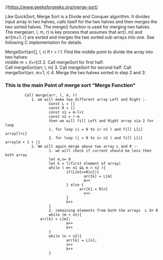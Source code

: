 //https://www.geeksforgeeks.org/merge-sort/

Like QuickSort, Merge Sort is a Divide and Conquer algorithm. It divides input array in two halves, calls itself for the two halves and then merges the two sorted halves. The merge() function is used for merging two halves. The merge(arr, l, m, r) is key process that assumes that arr[l..m] and arr[m+1..r] are sorted and merges the two sorted sub-arrays into one. See following C implementation for details.

MergeSort(arr[], l,  r)
If r > l
     1. Find the middle point to divide the array into two halves:  
             middle m = (l+r)/2
     2. Call mergeSort for first half:   
             Call mergeSort(arr, l, m)
     3. Call mergeSort for second half:
             Call mergeSort(arr, m+1, r)
     4. Merge the two halves sorted in step 2 and 3:
   ### This is the main Point of merge sort "Merge Function" 
             Call merge(arr, l, m, r)
                1. we will make two different array Left and Right :-
                        Const L = []
                        const R = []
                        const n1 = m-l+1
                        const n2 = r-m 
                        then we will fill Left and Right array via 2 for loop
                        1. for loop (i = 0 to i< n1 ) and fill L[i] array[l+i]
                        2. for loop (j = 0 to i< n2 ) and fill L[i] array[m + 1 + j]
                2. We will again merge above two array L and R :- 
                        1. we will check if current should be less then both array
                        let m,n= 0 
                        let k = l(first element of array)
                        while ( m< n1 && m < n2 ){
                                if(L[m]<=R[n]){
                                        arr[k] = L[m]
                                        m++
                                } else {
                                      arr[k] = R[n]
                                        n++   
                                }
                                k++
                        }
                        2. remaining elements from both the arrays  L Or R 
                        while (m < n1){
			        arr[k] = L[m];
                                m++
                                k++
                        }
                        while (n < n2){
                                arr[k] = L[n];
                                n++
                                k++
                        }
                        
